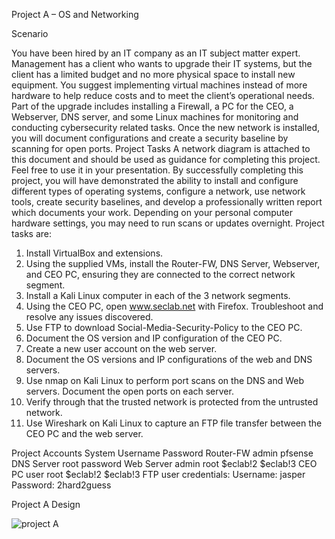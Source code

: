 Project A – OS and Networking

Scenario

You have been hired by an IT company as an IT subject matter expert. Management has a client who
wants to upgrade their IT systems, but the client has a limited budget and no more physical space to
install new equipment. You suggest implementing virtual machines instead of more hardware to help
reduce costs and to meet the client’s operational needs. Part of the upgrade includes installing a
Firewall, a PC for the CEO, a Webserver, DNS server, and some Linux machines for monitoring and
conducting cybersecurity related tasks. Once the new network is installed, you will document
configurations and create a security baseline by scanning for open ports.
Project Tasks
A network diagram is attached to this document and should be used as guidance for completing this
project. Feel free to use it in your presentation.
By successfully completing this project, you will have demonstrated the ability to install and configure
different types of operating systems, configure a network, use network tools, create security baselines,
and develop a professionally written report which documents your work. Depending on your personal
computer hardware settings, you may need to run scans or updates overnight.
Project tasks are:
1. Install VirtualBox and extensions.
2. Using the supplied VMs, install the Router-FW, DNS Server, Webserver, and CEO PC, ensuring they
are connected to the correct network segment.
3. Install a Kali Linux computer in each of the 3 network segments.
4. Using the CEO PC, open www.seclab.net with Firefox. Troubleshoot and resolve any issues
discovered.
5. Use FTP to download Social-Media-Security-Policy to the CEO PC.
6. Document the OS version and IP configuration of the CEO PC.
7. Create a new user account on the web server.
8. Document the OS versions and IP configurations of the web and DNS servers.
9. Use nmap on Kali Linux to perform port scans on the DNS and Web servers. Document the open
ports on each server.
10. Verify through that the trusted network is protected from the untrusted network.
11. Use Wireshark on Kali Linux to capture an FTP file transfer between the CEO PC and the web
server.

Project Accounts
System Username Password
Router-FW admin pfsense
DNS Server root password
Web Server admin
root
$eclab!2
$eclab!3
CEO PC user
root
$eclab!2
$eclab!3
FTP user credentials: Username: jasper Password: 2hard2guess

Project A Design 

![project A](https://user-images.githubusercontent.com/78877077/117552408-b3f3d980-b010-11eb-925c-dcc82689c432.PNG)


